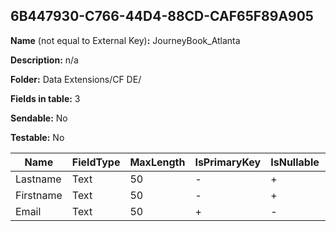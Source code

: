 ## 6B447930-C766-44D4-88CD-CAF65F89A905

**Name** (not equal to External Key)**:** JourneyBook_Atlanta

**Description:** n/a

**Folder:** Data Extensions/CF DE/

**Fields in table:** 3

**Sendable:** No

**Testable:** No

| Name | FieldType | MaxLength | IsPrimaryKey | IsNullable | DefaultValue |
| --- | --- | --- | --- | --- | --- |
| Lastname | Text | 50 | - | + |  |
| Firstname | Text | 50 | - | + |  |
| Email | Text | 50 | + | - |  |
